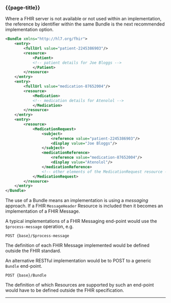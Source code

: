 ### {{page-title}}

Where a FHIR server is not available or not used within an implementation, the reference by identifier within the same Bundle is the next recommended implementation option.

```xml
<Bundle xmlns="http://hl7.org/fhir">
	<entry>
		<fullUrl value="patient-2245386903"/>
		<resource>
			<Patient>
			<!-- patient details for Joe Bloggs -->
			</Patient>
	 	</resource>
	</entry>
	<entry>
		<fullUrl value="medication-87652004"/>
		<resource>
			<Medication>
			<!-- medication details for Atenolol -->
			</Medication>
		</resource>
	</entry>
	<entry>
		<resource>
			<MedicationRequest>
				<subject>
					<reference value="patient-2245386903"/>
					<display value="Joe Bloggs"/>
				</subject>
				<medicationReference>
					<reference value="medication-87652004"/>
					<display value="Atenolol"/>
				</medicationReference>
				<!-- other elements of the MedicationRequest resource -->
			</MedicationRequest>
		</resource>
	</entry>
</Bundle>
```

The use of a Bundle means an implementation is using a *messaging* approach. If a FHIR `MessageHeader` Resource is included then it becomes an implementation of a FHIR Message.

A typical implementations of a FHIR Messaging end-point would use the `$process-message` operation, e.g.

`POST {base}/$process-message`

The definition of each FHIR Message implemented would be defined outside the FHIR standard.

An alternative RESTful implementation would be to POST to a generic `Bundle` end-point.

`POST {base}/Bundle`

The definition of which Resources are supported by such an end-point would have to be defined outside the FHIR specification.

---